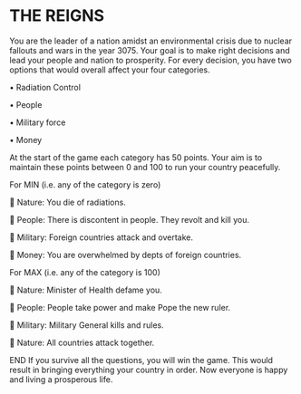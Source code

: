 # THE REIGNS

You are the leader of a nation amidst an environmental crisis due to nuclear fallouts and wars in the year 3075.
Your goal is to make right decisions and lead your people and nation to prosperity.
For every decision, you have two options that would overall affect your four categories.

•	Radiation Control

•	People

•	Military force

•	Money

At the start of the game each category has 50 points.
Your aim is to maintain these points between 0 and 100 to run your country peacefully.

For MIN (i.e. any of the category is zero)

	Nature: You die of radiations.

	People: There is discontent in people. They revolt and kill you.

 Military: Foreign countries attack and overtake.

	Money: You are overwhelmed by depts of foreign countries.

For MAX (i.e. any of the category is 100)

	Nature: Minister of Health defame you.

	People: People take power and make Pope the new ruler.

	Military: Military General kills and rules.

	Nature: All countries attack together.


END
If you survive all the questions, you will win the game. This would result in bringing everything your country in order. Now everyone is happy and living a prosperous life.

